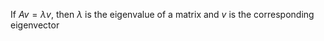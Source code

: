 If $Av=\lambda v$, then $\lambda$ is the eigenvalue of a matrix and $v$ is the corresponding eigenvector